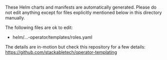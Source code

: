 These Helm charts and manifests are automatically generated.
Please do not edit anything except for files explicitly mentioned below in this directory manually.

The following files are ok to edit:
 - helm/...-operator/templates/roles.yaml

The details are in-motion but check this repository for a few details: https://github.com/stackabletech/operator-templating
